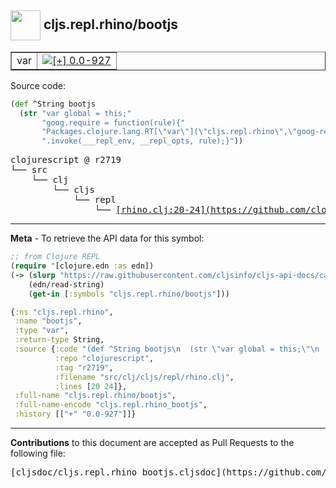 ## <img width="48px" valign="middle" src="http://i.imgur.com/Hi20huC.png"> cljs.repl.rhino/bootjs

 <table border="1">
<tr>

<td>var</td>
<td><a href="https://github.com/cljsinfo/cljs-api-docs/tree/0.0-927"><img valign="middle" alt="[+] 0.0-927" src="https://img.shields.io/badge/+-0.0--927-lightgrey.svg"></a> </td>
</tr>
</table>






Source code:

```clj
(def ^String bootjs
  (str "var global = this;"
       "goog.require = function(rule){"
       "Packages.clojure.lang.RT[\"var\"](\"cljs.repl.rhino\",\"goog-require\")"
       ".invoke(___repl_env, __repl_opts, rule);}"))
```

 <pre>
clojurescript @ r2719
└── src
    └── clj
        └── cljs
            └── repl
                └── <ins>[rhino.clj:20-24](https://github.com/clojure/clojurescript/blob/r2719/src/clj/cljs/repl/rhino.clj#L20-L24)</ins>
</pre>


---

__Meta__ - To retrieve the API data for this symbol:

```clj
;; from Clojure REPL
(require '[clojure.edn :as edn])
(-> (slurp "https://raw.githubusercontent.com/cljsinfo/cljs-api-docs/catalog/cljs-api.edn")
    (edn/read-string)
    (get-in [:symbols "cljs.repl.rhino/bootjs"]))
```

```clj
{:ns "cljs.repl.rhino",
 :name "bootjs",
 :type "var",
 :return-type String,
 :source {:code "(def ^String bootjs\n  (str \"var global = this;\"\n       \"goog.require = function(rule){\"\n       \"Packages.clojure.lang.RT[\\\"var\\\"](\\\"cljs.repl.rhino\\\",\\\"goog-require\\\")\"\n       \".invoke(___repl_env, __repl_opts, rule);}\"))",
          :repo "clojurescript",
          :tag "r2719",
          :filename "src/clj/cljs/repl/rhino.clj",
          :lines [20 24]},
 :full-name "cljs.repl.rhino/bootjs",
 :full-name-encode "cljs.repl.rhino_bootjs",
 :history [["+" "0.0-927"]]}

```

---

__Contributions__ to this document are accepted as Pull Requests to the following file:

 <pre>
[cljsdoc/cljs.repl.rhino_bootjs.cljsdoc](https://github.com/cljsinfo/cljs-api-docs/blob/master/cljsdoc/cljs.repl.rhino_bootjs.cljsdoc)
</pre>

